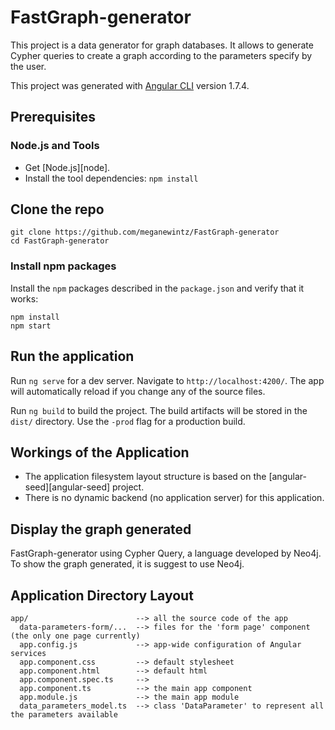 # FastGraph-generator

This project is a data generator for graph databases. It allows to generate Cypher queries to create a graph according to the parameters specify by the user.

This project was generated with [Angular CLI](https://github.com/angular/angular-cli) version 1.7.4.


## Prerequisites

### Node.js and Tools

- Get [Node.js][node].
- Install the tool dependencies: `npm install`

## Clone the repo

```shell
git clone https://github.com/meganewintz/FastGraph-generator
cd FastGraph-generator
```

### Install npm packages

Install the `npm` packages described in the `package.json` and verify that it works:

```shell
npm install
npm start
```

## Run the application

Run `ng serve` for a dev server. Navigate to `http://localhost:4200/`. The app will automatically reload if you change any of the source files.

Run `ng build` to build the project. The build artifacts will be stored in the `dist/` directory. Use the `-prod` flag for a production build.

## Workings of the Application

- The application filesystem layout structure is based on the [angular-seed][angular-seed] project.
- There is no dynamic backend (no application server) for this application.

## Display the graph generated

FastGraph-generator using Cypher Query, a language developed by Neo4j. To show the graph generated, it is suggest to use Neo4j.


## Application Directory Layout

```
app/                        --> all the source code of the app
  data-parameters-form/...  --> files for the 'form page' component (the only one page currently)
  app.config.js             --> app-wide configuration of Angular services
  app.component.css         --> default stylesheet
  app.component.html        --> default html
  app.component.spec.ts     -->
  app.component.ts          --> the main app component
  app.module.js             --> the main app module
  data_parameters_model.ts  --> class 'DataParameter' to represent all the parameters available

```

